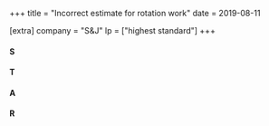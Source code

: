 +++
title = "Incorrect estimate for rotation work"
date = 2019-08-11

[extra]
company = "S&J"
lp = ["highest standard"]
+++


#### S
#### T
#### A
#### R
